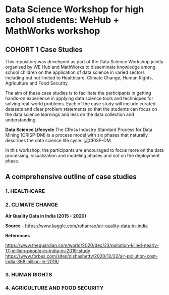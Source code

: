 # Data Science Workshop for high school students: WeHub + MathWorks workshop  
## COHORT 1 Case Studies

This repository was developed as part of the Data Science Workshop jointly organised by WE Hub and MathWorks to disseminate knowledge among school children on the  application of data science in varied sectors including but not limited to Healthcare, Climate Change, Human Rights, Agriculture and Food Security.

The aim of these case studies is to facilitate the participants in getting hands-on experience in applying data science tools and techniques for solving real-world problems. Each of the case study will include curated datasets and clear problem statements so that the students can focus on the data science learnings and less on the data collection and understanding.

**Data Science Lifecycle** 
The CRoss Industry Standard Process for Data Mining (CRISP-DM) is a process model with six phases that naturally describes the data science life cycle. 
![CRISP-DM](https://user-images.githubusercontent.com/42402451/122266421-11b1f600-ceda-11eb-96bb-b3e3036daee4.png)

In this workshop, the participants are encouraged to focus more on the data processing, visualization and modeling phases and not on the deployment phase.

## A comprehensive outline of case studies

### 1. HEALTHCARE



### 2. CLIMATE CHANGE
**Air Quality Data in India (2015 - 2020)**

**Source** - https://www.kaggle.com/rohanrao/air-quality-data-in-india

**References**

https://www.theguardian.com/world/2020/dec/23/pollution-killed-nearly-17-million-people-in-india-in-2019-study
https://www.forbes.com/sites/dishashetty/2020/12/22/air-pollution-cost-india-368-billion-in-2019/


### 3. HUMAN RIGHTS
### 4. AGRICULTURE AND FOOD SECURITY
